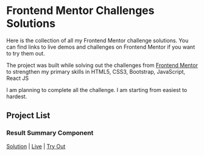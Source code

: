 # Frontend Mentor Challenges Solutions

Here is the collection of all my Frontend Mentor challenge solutions. You can find links to live demos and challenges on Frontend Mentor if you want to try them out.

The project was built while solving out the challenges from [Frontend Mentor](https://www.frontendmentor.io/challenges) to strengthen my primary skills in HTML5, CSS3, Bootstrap, JavaScript, React JS

I am planning to complete all the challenge. I am starting from easiest to hardest.

## Project List

### Result Summary Component

<a href="https://github.com/keertyverma/frontend-mentor-challenges-solutions/tree/main/result-summary">Solution</a> | <a href="">Live</a> | <a href="https://www.frontendmentor.io/challenges/results-summary-component-CE_K6s0maV">Try Out</a>
